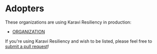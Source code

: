 <!--
Copyright (c) 2021 Dell Inc., or its subsidiaries. All Rights Reserved.

Licensed under the Apache License, Version 2.0 (the "License");
you may not use this file except in compliance with the License.
You may obtain a copy of the License at

    http://www.apache.org/licenses/LICENSE-2.0
-->

# Adopters

These organizations are using Karavi Resiliency in production:

* [ORGANIZATION](https://url)

If you're using Karavi Resiliency and wish to be listed, please feel free to
[submit a pull request](https://github.com/karavi-resiliency/pulls)!
